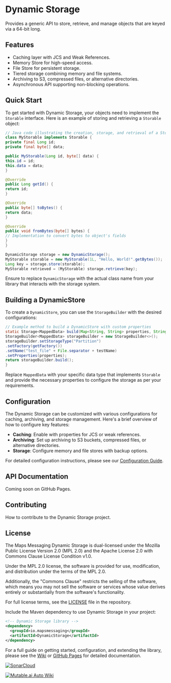 # Dynamic Storage

Provides a generic API to store, retrieve, and manage objects that are keyed via a 64-bit long.

## Features

- Caching layer with JCS and Weak References.
- Memory Store for high-speed access.
- File Store for persistent storage.
- Tiered storage combining memory and file systems.
- Archiving to S3, compressed files, or alternative directories.
- Asynchronous API supporting non-blocking operations.

## Quick Start

To get started with Dynamic Storage, your objects need to implement the `Storable` interface. Here is an example of storing and retrieving a `Storable` object:

```java
// Java code illustrating the creation, storage, and retrieval of a Storable object
class MyStorable implements Storable {
private final Long id;
private final byte[] data;

public MyStorable(Long id, byte[] data) {
this.id = id;
this.data = data;
}

@Override
public Long getId() {
return id;
}

@Override
public byte[] toBytes() {
return data;
}

@Override
public void fromBytes(byte[] bytes) {
// Implementation to convert bytes to object's fields
}
}

DynamicStorage storage = new DynamicStorage();
MyStorable storable = new MyStorable(1L, "Hello, World!".getBytes());
Long key = storage.store(storable);
MyStorable retrieved = (MyStorable) storage.retrieve(key);
```

Ensure to replace `DynamicStorage` with the actual class name from your library that interacts with the storage system.

## Building a DynamicStore

To create a `DynamicStore`, you can use the `StorageBuilder` with the desired configurations:

```java
// Example method to build a DynamicStore with custom properties
static Storage<MappedData> build(Map<String, String> properties, String testName) throws IOException {
StorageBuilder<MappedData> storageBuilder = new StorageBuilder<>();
storageBuilder.setStorageType("Partition")
.setFactory(getFactory())
.setName("test_file" + File.separator + testName)
.setProperties(properties);
return storageBuilder.build();
}
```

Replace `MappedData` with your specific data type that implements `Storable` and provide the necessary properties to configure the storage as per your requirements.


## Configuration

The Dynamic Storage can be customized with various configurations for caching, archiving, and storage management. Here's a brief overview of how to configure key features:

- **Caching**: Enable with properties for JCS or weak references.
- **Archiving**: Set up archiving to S3 buckets, compressed files, or alternative directories.
- **Storage**: Configure memory and file stores with backup options.

For detailed configuration instructions, please see our [Configuration Guide](configuration.md).

## API Documentation

Coming soon on GitHub Pages.

## Contributing

How to contribute to the Dynamic Storage project.

## License

The Maps Messaging Dynamic Storage is dual-licensed under the Mozilla Public License Version 2.0 (MPL 2.0) and the Apache License 2.0 with Commons Clause License Condition v1.0.

Under the MPL 2.0 license, the software is provided for use, modification, and distribution under the terms of the MPL 2.0.

Additionally, the "Commons Clause" restricts the selling of the software, which means you may not sell the software or services whose value derives entirely or substantially from the software's functionality.

For full license terms, see the [LICENSE](LICENSE) file in the repository.



Include the Maven dependency to use Dynamic Storage in your project:

```xml
<!-- Dynamic Storage library -->
<dependency>
  <groupId>io.mapsmessaging</groupId>
  <artifactId>DynamicStorage</artifactId>
</dependency>
```

For a full guide on getting started, configuration, and extending the library, please see the [Wiki](LINK_TO_WIKI) or [GitHub Pages](LINK_TO_GITHUB_PAGES) for detailed documentation.

[![SonarCloud](https://sonarcloud.io/images/project_badges/sonarcloud-white.svg)](https://sonarcloud.io/summary/new_code?id=dynamic_storage)

[![Mutable.ai Auto Wiki](https://img.shields.io/badge/Auto_Wiki-Mutable.ai-blue)](https://wiki.mutable.ai/Maps-Messaging/dynamic_storage)